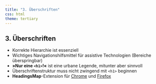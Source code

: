 ```yaml
---
title: "3. Überschriften"
css: html
theme: tertiary
---
```

## 3. Überschriften

- Korrekte Hierarchie ist essenziell
- Wichtiges Navigationshilfsmittel für assistive Technologien (Bereiche überspringbar)
- **»Nur eine `<h1>`!«** ist eine urbane Legende, mitunter aber sinnvoll
- Überschriftenstruktur muss nicht zwingend mit `<h1>` beginnen
- **HeadingsMap**-Extension für [Chrome](https://chrome.google.com/webstore/detail/headingsmap/flbjommegcjonpdmenkdiocclhjacmbi) und [Firefox](https://addons.mozilla.org/de/firefox/addon/headingsmap/)

